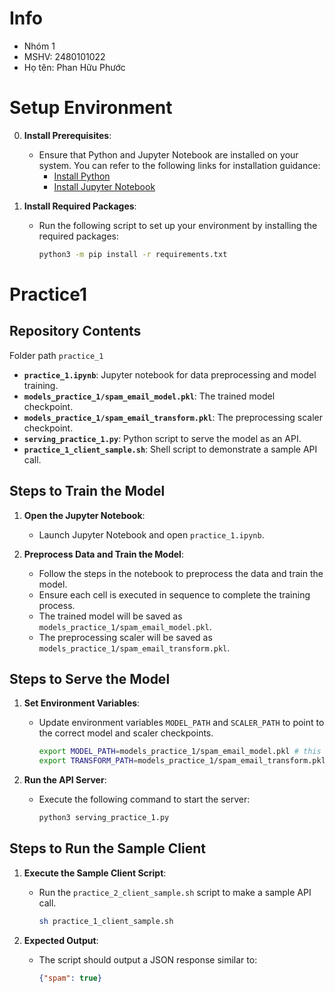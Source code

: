 # Info
- Nhóm 1
- MSHV: 2480101022
- Họ tên: Phan Hữu Phước
# Setup Environment

0. **Install Prerequisites**:
   - Ensure that Python and Jupyter Notebook are installed on your system. You can refer to the following links for installation guidance:
     - [Install Python](https://realpython.com/installing-python/)
     - [Install Jupyter Notebook](https://jupyter.org/install)

1. **Install Required Packages**:
   - Run the following script to set up your environment by installing the required packages:
     ```bash
     python3 -m pip install -r requirements.txt
     ```
# Practice1

## Repository Contents
Folder path `practice_1`

- **`practice_1.ipynb`**: Jupyter notebook for data preprocessing and model training.
- **`models_practice_1/spam_email_model.pkl`**: The trained model checkpoint.
- **`models_practice_1/spam_email_transform.pkl`**: The preprocessing scaler checkpoint.
- **`serving_practice_1.py`**: Python script to serve the model as an API.
- **`practice_1_client_sample.sh`**: Shell script to demonstrate a sample API call.

## Steps to Train the Model

1. **Open the Jupyter Notebook**:
   - Launch Jupyter Notebook and open `practice_1.ipynb`.

2. **Preprocess Data and Train the Model**:
   - Follow the steps in the notebook to preprocess the data and train the model.
   - Ensure each cell is executed in sequence to complete the training process.
   - The trained model will be saved as `models_practice_1/spam_email_model.pkl`.
   - The preprocessing scaler will be saved as `models_practice_1/spam_email_transform.pkl`.

## Steps to Serve the Model

1. **Set Environment Variables**:
   - Update environment variables `MODEL_PATH` and `SCALER_PATH` to point to the correct model and scaler checkpoints.
     ```bash
     export MODEL_PATH=models_practice_1/spam_email_model.pkl # this is default value
     export TRANSFORM_PATH=models_practice_1/spam_email_transform.pkl # this also is default value
     ```

2. **Run the API Server**:
   - Execute the following command to start the server:
     ```bash
     python3 serving_practice_1.py
     ```

## Steps to Run the Sample Client

1. **Execute the Sample Client Script**:
   - Run the `practice_2_client_sample.sh` script to make a sample API call.
     ```bash
     sh practice_1_client_sample.sh
     ```

2. **Expected Output**:
   - The script should output a JSON response similar to:
     ```json
     {"spam": true}
     ```
